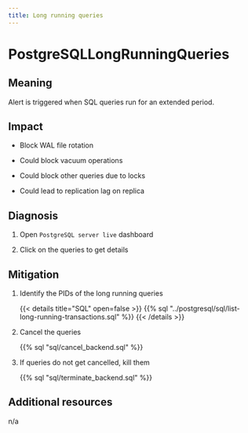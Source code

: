 ```yaml
---
title: Long running queries
---
```


# PostgreSQLLongRunningQueries

## Meaning

Alert is triggered when SQL queries run for an extended period.

## Impact

- Block WAL file rotation

- Could block vacuum operations

- Could block other queries due to locks

- Could lead to replication lag on replica

## Diagnosis

1. Open `PostgreSQL server live` dashboard

1. Click on the queries to get details

## Mitigation

1. Identify the PIDs of the long running queries

    {{< details title="SQL" open=false >}}
{{% sql "../postgresql/sql/list-long-running-transactions.sql" %}}
    {{< /details >}}

1. Cancel the queries

    {{% sql "sql/cancel_backend.sql" %}}

1. If queries do not get cancelled, kill them

    {{% sql "sql/terminate_backend.sql" %}}

## Additional resources

n/a
